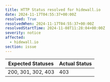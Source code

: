 ```yaml
---
title: HTTP Status resolved for hidewall.io
date: 2024-11-17T04:55:37+00:00Z
resolved: True
resolvedWhen: 2024-11-17T04:55:37+00:00Z
resolvedStartTime: 2024-11-08T11:28:04+00:00Z
severity: notice
affected:
  - hidewall.io
section: issue
---
```


| Expected Statuses | Actual Status  |
|-------------------|----------------|
| 200, 301, 302, 403 | 403 |
